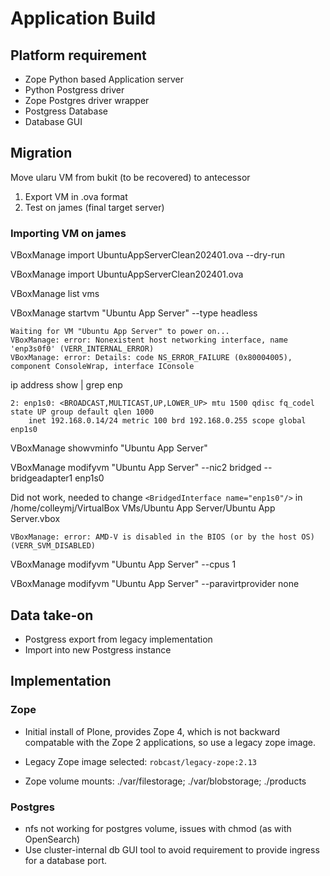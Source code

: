 # Application Build

## Platform requirement

- Zope Python based Application server
- Python Postgress driver
- Zope Postgres driver wrapper
- Postgress Database
- Database GUI

## Migration

Move ularu VM from bukit (to be recovered) to antecessor

1. Export VM in .ova format
1. Test on james (final target server)

### Importing VM on james

VBoxManage import UbuntuAppServerClean202401.ova --dry-run

VBoxManage import UbuntuAppServerClean202401.ova

VBoxManage list vms

VBoxManage startvm "Ubuntu App Server" --type headless

```text
Waiting for VM "Ubuntu App Server" to power on...
VBoxManage: error: Nonexistent host networking interface, name 'enp3s0f0' (VERR_INTERNAL_ERROR)
VBoxManage: error: Details: code NS_ERROR_FAILURE (0x80004005), component ConsoleWrap, interface IConsole
```

ip address show | grep enp

```text
2: enp1s0: <BROADCAST,MULTICAST,UP,LOWER_UP> mtu 1500 qdisc fq_codel state UP group default qlen 1000
    inet 192.168.0.14/24 metric 100 brd 192.168.0.255 scope global enp1s0
```

VBoxManage showvminfo "Ubuntu App Server"

VBoxManage modifyvm "Ubuntu App Server" --nic2 bridged --bridgeadapter1 enp1s0

Did not work, needed to change `<BridgedInterface name="enp1s0"/>` in /home/colleymj/VirtualBox VMs/Ubuntu App Server/Ubuntu App Server.vbox


```text
VBoxManage: error: AMD-V is disabled in the BIOS (or by the host OS) (VERR_SVM_DISABLED)
```

VBoxManage modifyvm "Ubuntu App Server" --cpus 1

VBoxManage modifyvm "Ubuntu App Server" --paravirtprovider none

## Data take-on

- Postgress export from legacy implementation
- Import into new Postgress instance

## Implementation

### Zope

- Initial install of Plone, provides Zope 4, which is not backward compatable with the Zope 2 applications, so use a legacy zope image.
- Legacy Zope image selected: `robcast/legacy-zope:2.13`

- Zope volume mounts: ./var/filestorage; ./var/blobstorage; ./products

### Postgres

- nfs not working for postgres volume, issues with chmod (as with OpenSearch)
- Use cluster-internal db GUI tool to avoid requirement to provide ingress for a database port.
